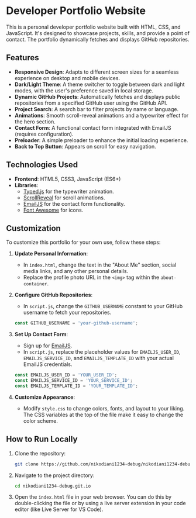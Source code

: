 # Developer Portfolio Website

This is a personal developer portfolio website built with HTML, CSS, and JavaScript. It's designed to showcase projects, skills, and provide a point of contact. The portfolio dynamically fetches and displays GitHub repositories.

## Features

- **Responsive Design**: Adapts to different screen sizes for a seamless experience on desktop and mobile devices.
- **Dark/Light Theme**: A theme switcher to toggle between dark and light modes, with the user's preference saved in local storage.
- **Dynamic GitHub Projects**: Automatically fetches and displays public repositories from a specified GitHub user using the GitHub API.
- **Project Search**: A search bar to filter projects by name or language.
- **Animations**: Smooth scroll-reveal animations and a typewriter effect for the hero section.
- **Contact Form**: A functional contact form integrated with EmailJS (requires configuration).
- **Preloader**: A simple preloader to enhance the initial loading experience.
- **Back to Top Button**: Appears on scroll for easy navigation.

## Technologies Used

- **Frontend**: HTML5, CSS3, JavaScript (ES6+)
- **Libraries**:
    - [Typed.js](https://github.com/mattboldt/typed.js/) for the typewriter animation.
    - [ScrollReveal](https://scrollrevealjs.org/) for scroll animations.
    - [EmailJS](https://www.emailjs.com/) for the contact form functionality.
    - [Font Awesome](https://fontawesome.com/) for icons.

## Customization

To customize this portfolio for your own use, follow these steps:

1.  **Update Personal Information**:
    - In `index.html`, change the text in the "About Me" section, social media links, and any other personal details.
    - Replace the profile photo URL in the `<img>` tag within the `about-container`.

2.  **Configure GitHub Repositories**:
    - In `script.js`, change the `GITHUB_USERNAME` constant to your GitHub username to fetch your repositories.
    ```javascript
    const GITHUB_USERNAME = 'your-github-username';
    ```

3.  **Set Up Contact Form**:
    - Sign up for [EmailJS](https://www.emailjs.com/).
    - In `script.js`, replace the placeholder values for `EMAILJS_USER_ID`, `EMAILJS_SERVICE_ID`, and `EMAILJS_TEMPLATE_ID` with your actual EmailJS credentials.
    ```javascript
    const EMAILJS_USER_ID = 'YOUR_USER_ID';
    const EMAILJS_SERVICE_ID = 'YOUR_SERVICE_ID';
    const EMAILJS_TEMPLATE_ID = 'YOUR_TEMPLATE_ID';
    ```

4.  **Customize Appearance**:
    - Modify `style.css` to change colors, fonts, and layout to your liking. The CSS variables at the top of the file make it easy to change the color scheme.

## How to Run Locally

1.  Clone the repository:
    ```bash
    git clone https://github.com/nikodiani1234-debug/nikodiani1234-debug.git.io.git
    ```
2.  Navigate to the project directory:
    ```bash
    cd nikodiani1234-debug.git.io
    ```
3.  Open the `index.html` file in your web browser. You can do this by double-clicking the file or by using a live server extension in your code editor (like Live Server for VS Code).
